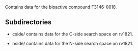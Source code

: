 Contains data for the bioactive compound F3146-0018.

## Subdirectories

- cside/ contains data for the C-side search space on rv1821.

- nside/ contains data for the N-side search space on rv1821.

